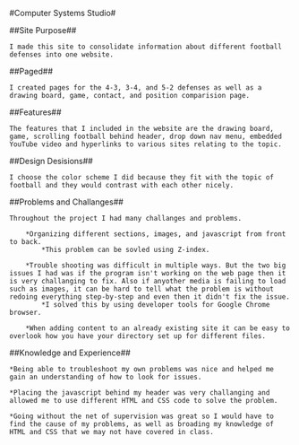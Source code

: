 #Computer Systems Studio#

##Site Purpose##

    I made this site to consolidate information about different football defenses into one website.
    
##Paged##

    I created pages for the 4-3, 3-4, and 5-2 defenses as well as a drawing board, game, contact, and position comparision page.

##Features##

    The features that I included in the website are the drawing board, game, scrolling football behind header, drop down nav menu, embedded YouTube video and hyperlinks to various sites relating to the topic.
    
##Design Desisions##

    I choose the color scheme I did because they fit with the topic of football and they would contrast with each other nicely.
    
##Problems and Challanges##

    Throughout the project I had many challanges and problems. 
        
        *Organizing different sections, images, and javascript from front to back.
            *This problem can be sovled using Z-index.
            
        *Trouble shooting was difficult in multiple ways. But the two big issues I had was if the program isn't working on the web page then it is very challanging to fix. Also if anyother media is failing to load such as images, it can be hard to tell what the problem is without redoing everything step-by-step and even then it didn't fix the issue.
            *I solved this by using developer tools for Google Chrome browser.
            
        *When adding content to an already existing site it can be easy to overlook how you have your directory set up for different files. 
        
##Knowledge and Experience##
    
    *Being able to troubleshoot my own problems was nice and helped me gain an understanding of how to look for issues.
    
    *Placing the javascript behind my header was very challanging and allowed me to use different HTML and CSS code to solve the problem.
    
    *Going without the net of supervision was great so I would have to find the cause of my problems, as well as broading my knowledge of HTML and CSS that we may not have covered in class.
    